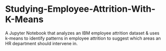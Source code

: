 # Studying-Employee-Attrition-With-K-Means
A Jupyter Notebook that analyzes an IBM employee attrition dataset &amp; uses k-means to identify patterns in employee attrition to suggest which areas an HR department should intervene in.
